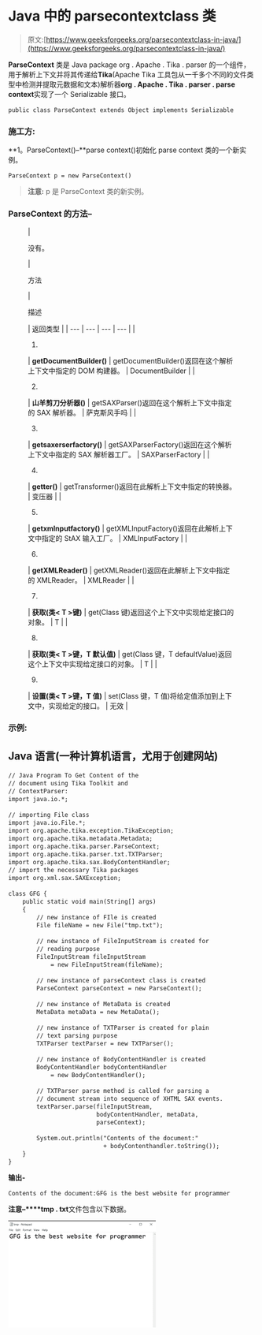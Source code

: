 # Java 中的 parsecontextclass 类

> 原文:[https://www.geeksforgeeks.org/parsecontextclass-in-java/](https://www.geeksforgeeks.org/parsecontextclass-in-java/)

**ParseContext** 类是 Java package org . Apache . Tika . parser 的一个组件，用于解析上下文并将其传递给**Tika**(Apache Tika 工具包从一千多个不同的文件类型中检测并提取元数据和文本)解析器**org . Apache . Tika . parser . parse context**实现了一个 Serializable 接口。

```
public class ParseContext extends Object implements Serializable
```

### **施工方:**

**1。ParseContext()–**parse context()初始化 parse context 类的一个新实例。

```
ParseContext p = new ParseContext()
```

> **注意:** p 是 ParseContext 类的新实例。

### ParseContext 的方法–

<figure class="table">

| 

没有。

 | 

方法

 | 

描述

 | 返回类型 |
| --- | --- | --- | --- |
| 

1.

 | **getDocumentBuilder()** | getDocumentBuilder()返回在这个解析上下文中指定的 DOM 构建器。 | DocumentBuilder |
| 

2.

 | **山羊剪刀分析器()** | getSAXParser()返回在这个解析上下文中指定的 SAX 解析器。 | 萨克斯风手吗 |
| 

3.

 | **getsaxerserfactory()** | getSAXParserFactory()返回在这个解析上下文中指定的 SAX 解析器工厂。 | SAXParserFactory |
| 

4.

 | **getter()** | getTransformer()返回在此解析上下文中指定的转换器。 | 变压器 |
| 

5.

 | **getxmlnputfactory()** | getXMLInputFactory()返回在此解析上下文中指定的 StAX 输入工厂。 | XMLInputFactory |
| 

6.

 | **getXMLReader()** | getXMLReader()返回在此解析上下文中指定的 XMLReader。 | XMLReader |
| 

7.

 | **获取(类< T >键)** | get(Class <t>键)返回这个上下文中实现给定接口的对象。</t> | <t>T</t> |
| 

8.

 | **获取(类< T >键，T 默认值)** | get(Class <t>键，T defaultValue)返回这个上下文中实现给定接口的对象。</t> | <t>T</t> |
| 

9.

 | **设置(类< T >键，T 值)** | set(Class <t>键，T 值)将给定值添加到上下文中，实现给定的接口。</t> | <t>无效</t> |

</figure>

### 示例:

## Java 语言(一种计算机语言，尤用于创建网站)

```
// Java Program To Get Content of the
// document using Tika Toolkit and 
// ContextParser:
import java.io.*;

// importing File class
import java.io.File.*;
import org.apache.tika.exception.TikaException;
import org.apache.tika.metadata.Metadata;
import org.apache.tika.parser.ParseContext;
import org.apache.tika.parser.txt.TXTParser;
import org.apache.tika.sax.BodyContentHandler;
// import the necessary Tika packages
import org.xml.sax.SAXException;

class GFG {
    public static void main(String[] args)
    {
        // new instance of FIle is created
        File fileName = new File("tmp.txt");

        // new instance of FileInputStream is created for
        // reading purpose
        FileInputStream fileInputStream
            = new FileInputStream(fileName);

        // new instance of parseContext class is created
        ParseContext parseContext = new ParseContext();

        // new instance of MetaData is created
        MetaData metaData = new MetaData();

        // new instance of TXTParser is created for plain
        // text parsing purpose
        TXTParser textParser = new TXTParser();

        // new instance of BodyContentHandler is created
        BodyContentHandler bodyContentHandler
            = new BodyContentHandler();

        // TXTParser parse method is called for parsing a
        // document stream into sequence of XHTML SAX events.
        textParser.parse(fileInputStream,
                         bodyContentHandler, metaData,
                         parseContext);

        System.out.println("Contents of the document:"
                           + bodyContenthandler.toString());
    }
}
```

**输出-**

```
Contents of the document:GFG is the best website for programmer
```

**注意–****tmp . txt**文件包含以下数据。

![](img/a3dc058f1a37b19fea8d2f5d39b50e22.png)